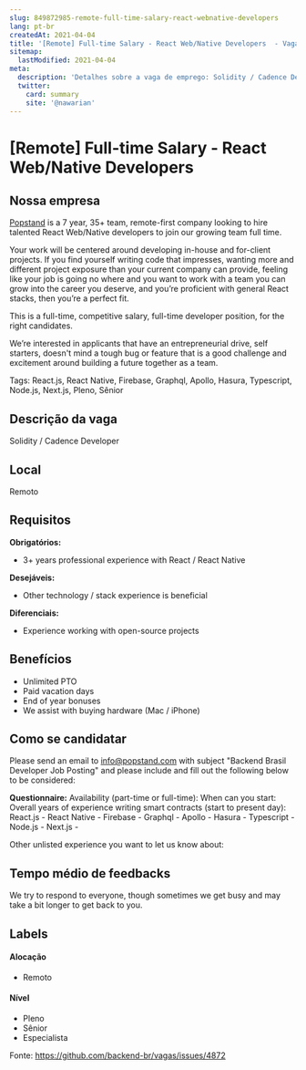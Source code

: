```yaml
---
slug: 849872985-remote-full-time-salary-react-webnative-developers
lang: pt-br
createdAt: 2021-04-04
title: '[Remote] Full-time Salary - React Web/Native Developers  - Vaga de Emprego'
sitemap:
  lastModified: 2021-04-04
meta:
  description: 'Detalhes sobre a vaga de emprego: Solidity / Cadence Developer'
  twitter:
    card: summary
    site: '@nawarian'
---
```


# [Remote] Full-time Salary - React Web/Native Developers 

## Nossa empresa

[Popstand](https://www.popstand.com) is a 7 year, 35+ team, remote-first company looking to hire talented React Web/Native developers to join our growing team full time. 

Your work will be centered around developing in-house and for-client projects. If you find yourself writing code that impresses, wanting more and different project exposure than your current company can provide, feeling like your job is going no where and you want to work with a team you can grow into the career you deserve, and you’re proficient with general React stacks, then you’re a perfect fit. 

This is a full-time, competitive salary, full-time developer position, for the right candidates. 

We’re interested in applicants that have an entrepreneurial drive, self starters, doesn't mind a tough bug or feature that is a good challenge and excitement around building a future together as a team.

Tags:
React.js, React Native, Firebase, Graphql, Apollo, Hasura, Typescript, Node.js, Next.js, Pleno, Sênior

## Descrição da vaga

Solidity / Cadence Developer

## Local

Remoto

## Requisitos

**Obrigatórios:**
- 3+ years professional experience with React / React Native

**Desejáveis:**
- Other technology / stack experience is beneficial

**Diferenciais:**
- Experience working with open-source projects

## Benefícios

- Unlimited PTO
- Paid vacation days
- End of year bonuses
- We assist with buying hardware (Mac / iPhone)

## Como se candidatar

Please send an email to info@popstand.com with subject "Backend Brasil Developer Job Posting" and please include and fill out the following below to be considered:

**Questionnaire:**
Availability (part-time or full-time):
When can you start:
Overall years of experience writing smart contracts (start to present day):
React.js -
React Native -
Firebase -
Graphql -
Apollo -
Hasura -
Typescript -
Node.js -
Next.js -

Other unlisted experience you want to let us know about:

## Tempo médio de feedbacks

We try to respond to everyone, though sometimes we get busy and may take a bit longer to get back to you.

## Labels

#### Alocação
- Remoto

#### Nível
- Pleno
- Sênior
- Especialista

Fonte: https://github.com/backend-br/vagas/issues/4872